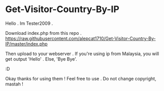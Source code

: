 Get-Visitor-Country-By-IP
=========================


Hello . Im Tester2009 .

Download index.php from this repo .
https://raw.githubusercontent.com/alepcat1710/Get-Visitor-Country-By-IP/master/index.php


Then upload to your webserver . 
If you're using ip from Malaysia, you will get output 'Hello' .
Else, 'Bye Bye'.

:D

Okay thanks for using them ! Feel free to use . Do not change copyright, mastah !

